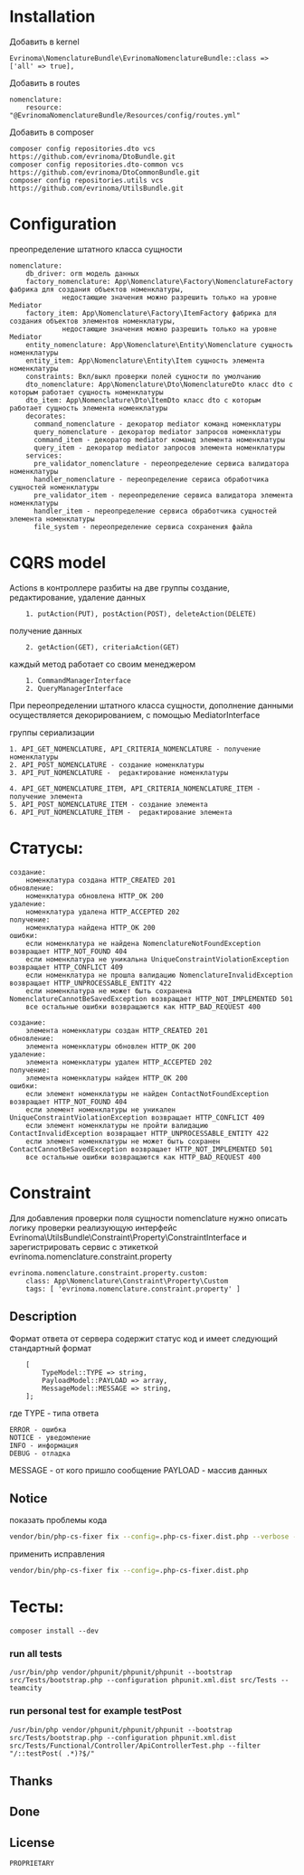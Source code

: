 # Installation

Добавить в kernel

    Evrinoma\NomenclatureBundle\EvrinomaNomenclatureBundle::class => ['all' => true],

Добавить в routes

    nomenclature:
        resource: "@EvrinomaNomenclatureBundle/Resources/config/routes.yml"

Добавить в composer

    composer config repositories.dto vcs https://github.com/evrinoma/DtoBundle.git
    composer config repositories.dto-common vcs https://github.com/evrinoma/DtoCommonBundle.git
    composer config repositories.utils vcs https://github.com/evrinoma/UtilsBundle.git

# Configuration

преопределение штатного класса сущности

    nomenclature:
        db_driver: orm модель данных
        factory_nomenclature: App\Nomenclature\Factory\NomenclatureFactory фабрика для создания объектов номенклатуры,
                 недостающие значения можно разрешить только на уровне Mediator
        factory_item: App\Nomenclature\Factory\ItemFactory фабрика для создания объектов элементов номенклатуры,
                 недостающие значения можно разрешить только на уровне Mediator
        entity_nomenclature: App\Nomenclature\Entity\Nomenclature сущность номенклатуры
        entity_item: App\Nomenclature\Entity\Item сущность элемента номенклатуры
        constraints: Вкл/выкл проверки полей сущности по умолчанию 
        dto_nomenclature: App\Nomenclature\Dto\NomenclatureDto класс dto с которым работает сущность номенклатуры
        dto_item: App\Nomenclature\Dto\ItemDto класс dto с которым работает сущность элемента номенклатуры
        decorates:
          command_nomenclature - декоратор mediator команд номенклатуры
          query_nomenclature - декоратор mediator запросов номенклатуры
          command_item - декоратор mediator команд элемента номенклатуры
          query_item - декоратор mediator запросов элемента номенклатуры
        services:
          pre_validator_nomenclature - переопределение сервиса валидатора номенклатуры
          handler_nomenclature - переопределение сервиса обработчика сущностей номенклатуры
          pre_validator_item - переопределение сервиса валидатора элемента номенклатуры
          handler_item - переопределение сервиса обработчика сущностей элемента номенклатуры
          file_system - переопределение сервиса сохранения файла

# CQRS model

Actions в контроллере разбиты на две группы
создание, редактирование, удаление данных

        1. putAction(PUT), postAction(POST), deleteAction(DELETE)
получение данных

        2. getAction(GET), criteriaAction(GET)

каждый метод работает со своим менеджером

        1. CommandManagerInterface
        2. QueryManagerInterface

При переопределении штатного класса сущности, дополнение данными осуществляется декорированием, с помощью MediatorInterface


группы  сериализации

    1. API_GET_NOMENCLATURE, API_CRITERIA_NOMENCLATURE - получение номенклатуры
    2. API_POST_NOMENCLATURE - создание номенклатуры
    3. API_PUT_NOMENCLATURE -  редактирование номенклатуры

    4. API_GET_NOMENCLATURE_ITEM, API_CRITERIA_NOMENCLATURE_ITEM - получение элемента
    5. API_POST_NOMENCLATURE_ITEM - создание элемента
    6. API_PUT_NOMENCLATURE_ITEM -  редактирование элемента

# Статусы:

    создание:
        номенклатура создана HTTP_CREATED 201
    обновление:
        номенклатура обновлена HTTP_OK 200
    удаление:
        номенклатура удалена HTTP_ACCEPTED 202
    получение:
        номенклатура найдена HTTP_OK 200
    ошибки:
        если номенклатура не найдена NomenclatureNotFoundException возвращает HTTP_NOT_FOUND 404
        если номенклатура не уникальна UniqueConstraintViolationException возвращает HTTP_CONFLICT 409
        если номенклатура не прошла валидацию NomenclatureInvalidException возвращает HTTP_UNPROCESSABLE_ENTITY 422
        если номенклатура не может быть сохранена NomenclatureCannotBeSavedException возвращает HTTP_NOT_IMPLEMENTED 501
        все остальные ошибки возвращаются как HTTP_BAD_REQUEST 400
    
    создание:
        элемента номенклатуры создан HTTP_CREATED 201
    обновление:
        элемента номенклатуры обновлен HTTP_OK 200
    удаление:
        элемента номенклатуры удален HTTP_ACCEPTED 202
    получение:
        элемента номенклатуры найден HTTP_OK 200
    ошибки:
        если элемент номенклатуры не найден ContactNotFoundException возвращает HTTP_NOT_FOUND 404
        если элемент номенклатуры не уникален UniqueConstraintViolationException возвращает HTTP_CONFLICT 409
        если элемент номенклатуры не пройти валидацию ContactInvalidException возвращает HTTP_UNPROCESSABLE_ENTITY 422
        если элемент номенклатуры не может быть сохранен ContactCannotBeSavedException возвращает HTTP_NOT_IMPLEMENTED 501
        все остальные ошибки возвращаются как HTTP_BAD_REQUEST 400

# Constraint

Для добавления проверки поля сущности nomenclature нужно описать логику проверки реализующую интерфейс Evrinoma\UtilsBundle\Constraint\Property\ConstraintInterface и зарегистрировать сервис с этикеткой evrinoma.nomenclature.constraint.property

    evrinoma.nomenclature.constraint.property.custom:
        class: App\Nomenclature\Constraint\Property\Custom
        tags: [ 'evrinoma.nomenclature.constraint.property' ]

## Description
Формат ответа от сервера содержит статус код и имеет следующий стандартный формат
```text
    [
        TypeModel::TYPE => string,
        PayloadModel::PAYLOAD => array,
        MessageModel::MESSAGE => string,
    ];
```
где
TYPE - типа ответа

    ERROR - ошибка
    NOTICE - уведомление
    INFO - информация
    DEBUG - отладка

MESSAGE - от кого пришло сообщение
PAYLOAD - массив данных

## Notice

показать проблемы кода

```bash
vendor/bin/php-cs-fixer fix --config=.php-cs-fixer.dist.php --verbose --diff --dry-run
```

применить исправления

```bash
vendor/bin/php-cs-fixer fix --config=.php-cs-fixer.dist.php
```

# Тесты:

    composer install --dev

### run all tests

    /usr/bin/php vendor/phpunit/phpunit/phpunit --bootstrap src/Tests/bootstrap.php --configuration phpunit.xml.dist src/Tests --teamcity

### run personal test for example testPost

    /usr/bin/php vendor/phpunit/phpunit/phpunit --bootstrap src/Tests/bootstrap.php --configuration phpunit.xml.dist src/Tests/Functional/Controller/ApiControllerTest.php --filter "/::testPost( .*)?$/" 

## Thanks

## Done

## License
    PROPRIETARY
   